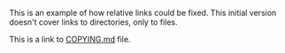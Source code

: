 This is an example of how relative links could be fixed.
This initial version doesn't cover links to directories, only to files.

This is a link to [COPYING.md](COPYING.md) file.

